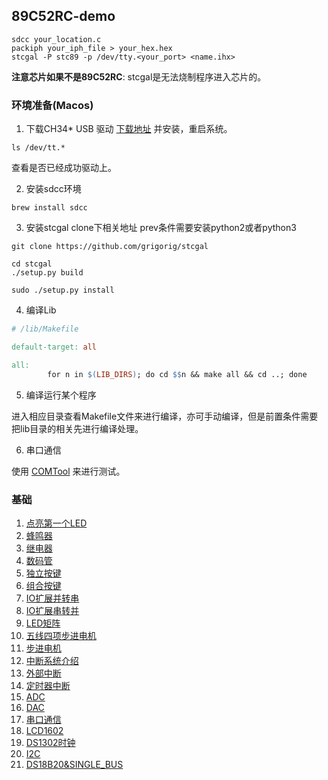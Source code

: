 ##  89C52RC-demo

```shell
sdcc your_location.c
packiph your_iph_file > your_hex.hex
stcgal -P stc89 -p /dev/tty.<your_port> <name.ihx>
```

**注意芯片如果不是89C52RC**: stcgal是无法烧制程序进入芯片的。

### 环境准备(Macos)
1. 下载CH34* USB 驱动 [下载地址](http://www.wch.cn/download/CH341SER_MAC_ZIP.html) 并安装，重启系统。
```shell script
ls /dev/tt.*
```
查看是否已经成功驱动上。

2. 安装sdcc环境 
```shell script
brew install sdcc
```

3. 安装stcgal
clone下相关地址 prev条件需要安装python2或者python3
```shell script
git clone https://github.com/grigorig/stcgal

cd stcgal
./setup.py build

sudo ./setup.py install
```

4. 编译Lib
```makefile
# /lib/Makefile

default-target: all

all:
		for n in $(LIB_DIRS); do cd $$n && make all && cd ..; done
```

5. 编译运行某个程序

进入相应目录查看Makefile文件来进行编译，亦可手动编译，但是前置条件需要把lib目录的相关先进行编译处理。

6. 串口通信

使用 [COMTool](https://github.com/Neutree/COMTool) 来进行测试。

### 基础
1. [点亮第一个LED](src/led)
2. [蜂鸣器](src/beep)
3. [继电器](src/relay)
4. [数码管](src/ds)
5. [独立按键](src/indbtn)
6. [组合按键](src/unibtn)
7. [IO扩展并转串](src/p2s)
8. [IO扩展串转并](src/s2p)
9. [LED矩阵](src/ledmatrix)
10. [五线四项步进电机](src/dcmotor)
11. [步进电机](src/steppingmotor)
12. [中断系统介绍](src/interrupt)
13. [外部中断](src/outinterrupt)
14. [定时器中断](src/timerinterrupt)
15. [ADC](src/adc)
16. [DAC](src/dac)
17. [串口通信](src/serial)
18. [LCD1602](src/lcd1602)
19. [DS1302时钟](src/ds1302)
20. [I2C](src/i2c)
21. [DS18B20&SINGLE_BUS](src/ds18b20)